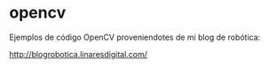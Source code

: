 opencv
======

Ejemplos de código OpenCV proveniendotes de mi blog de robótica:

http://blogrobotica.linaresdigital.com/
